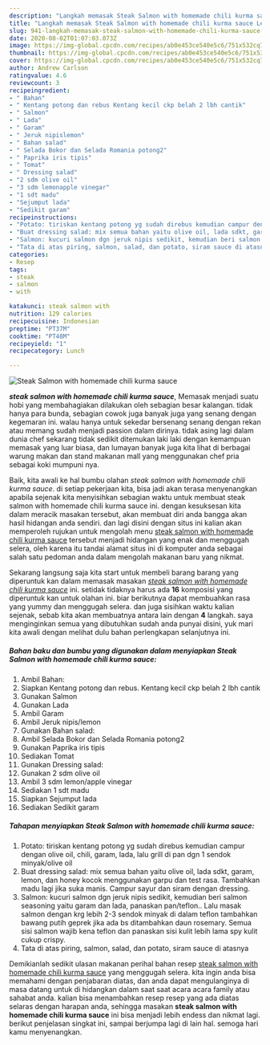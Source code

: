 ```yaml
---
description: "Langkah memasak Steak Salmon with homemade chili kurma sauce Lezat"
title: "Langkah memasak Steak Salmon with homemade chili kurma sauce Lezat"
slug: 941-langkah-memasak-steak-salmon-with-homemade-chili-kurma-sauce-lezat
date: 2020-08-02T01:07:03.073Z
image: https://img-global.cpcdn.com/recipes/ab0e453ce540e5c6/751x532cq70/steak-salmon-with-homemade-chili-kurma-sauce-foto-resep-utama.jpg
thumbnail: https://img-global.cpcdn.com/recipes/ab0e453ce540e5c6/751x532cq70/steak-salmon-with-homemade-chili-kurma-sauce-foto-resep-utama.jpg
cover: https://img-global.cpcdn.com/recipes/ab0e453ce540e5c6/751x532cq70/steak-salmon-with-homemade-chili-kurma-sauce-foto-resep-utama.jpg
author: Andrew Carlson
ratingvalue: 4.6
reviewcount: 3
recipeingredient:
- " Bahan"
- " Kentang potong dan rebus Kentang kecil ckp belah 2 lbh cantik"
- " Salmon"
- " Lada"
- " Garam"
- " Jeruk nipislemon"
- " Bahan salad"
- " Selada Bokor dan Selada Romania potong2"
- " Paprika iris tipis"
- " Tomat"
- " Dressing salad"
- "2 sdm olive oil"
- "3 sdm lemonapple vinegar"
- "1 sdt madu"
- "Sejumput lada"
- "Sedikit garam"
recipeinstructions:
- "Potato: tiriskan kentang potong yg sudah direbus kemudian campur dengan olive oil, chili, garam, lada, lalu grill di pan dgn 1 sendok minyak/olive oil"
- "Buat dressing salad: mix semua bahan yaitu olive oil, lada sdkt, garam, lemon, dan honey kocok menggunakan garpu dan test rasa. Tambahkan madu lagi jika suka manis. Campur sayur dan siram dengan dressing."
- "Salmon: kucuri salmon dgn jeruk nipis sedikit, kemudian beri salmon seasoning yaitu garam dan lada, panaskan pan/teflon.. Lalu masak salmon dengan krg lebih 2-3 sendok minyak di dalam teflon tambahkan bawang putih geprek jika ada bs ditambahkan daun rosemary. Semua sisi salmon wajib kena teflon dan panaskan sisi kulit lebih lama spy kulit cukup crispy."
- "Tata di atas piring, salmon, salad, dan potato, siram sauce di atasnya"
categories:
- Resep
tags:
- steak
- salmon
- with

katakunci: steak salmon with 
nutrition: 129 calories
recipecuisine: Indonesian
preptime: "PT37M"
cooktime: "PT48M"
recipeyield: "1"
recipecategory: Lunch

---
```



![Steak Salmon with homemade chili kurma sauce](https://img-global.cpcdn.com/recipes/ab0e453ce540e5c6/751x532cq70/steak-salmon-with-homemade-chili-kurma-sauce-foto-resep-utama.jpg)

<b><i>steak salmon with homemade chili kurma sauce</i></b>, Memasak menjadi suatu hobi yang membahagiakan dilakukan oleh sebagian besar kalangan. tidak hanya para bunda, sebagian cowok juga banyak juga yang senang dengan kegemaran ini. walau hanya untuk sekedar bersenang senang dengan rekan atau memang sudah menjadi passion dalam dirinya. tidak asing lagi dalam dunia chef sekarang tidak sedikit ditemukan laki laki dengan kemampuan memasak yang luar biasa, dan lumayan banyak juga kita lihat di berbagai warung makan dan stand makanan mall yang menggunakan chef pria sebagai koki mumpuni nya.



Baik, kita awali ke hal bumbu olahan <i>steak salmon with homemade chili kurma sauce</i>. di setiap pekerjaan kita, bisa jadi akan terasa menyenangkan apabila sejenak kita menyisihkan sebagian waktu untuk membuat steak salmon with homemade chili kurma sauce ini. dengan kesuksesan kita dalam meracik masakan tersebut, akan membuat diri anda bangga akan hasil hidangan anda sendiri. dan lagi disini dengan situs ini kalian akan memperoleh rujukan untuk mengolah menu <u>steak salmon with homemade chili kurma sauce</u> tersebut menjadi hidangan yang enak dan menggugah selera, oleh karena itu tandai alamat situs ini di komputer anda sebagai salah satu pedoman anda dalam mengolah makanan baru yang nikmat.


Sekarang langsung saja kita start untuk membeli barang barang yang diperuntuk kan dalam memasak masakan <u><i>steak salmon with homemade chili kurma sauce</i></u> ini. setidak tidaknya harus ada <b>16</b> komposisi yang diperuntuk kan untuk olahan ini. biar berikutnya dapat membuahkan rasa yang yummy dan menggugah selera. dan juga sisihkan waktu kalian sejenak, sebab kita akan membuatnya antara lain dengan <b>4</b> langkah. saya menginginkan semua yang dibutuhkan sudah anda punyai disini, yuk mari kita awali dengan melihat dulu bahan perlengkapan selanjutnya ini.

<!--inarticleads1-->

##### Bahan baku dan bumbu yang digunakan dalam menyiapkan Steak Salmon with homemade chili kurma sauce:

1. Ambil  Bahan:
1. Siapkan  Kentang potong dan rebus. Kentang kecil ckp belah 2 lbh cantik
1. Gunakan  Salmon
1. Gunakan  Lada
1. Ambil  Garam
1. Ambil  Jeruk nipis/lemon
1. Gunakan  Bahan salad:
1. Ambil  Selada Bokor dan Selada Romania potong2
1. Gunakan  Paprika iris tipis
1. Sediakan  Tomat
1. Gunakan  Dressing salad:
1. Gunakan 2 sdm olive oil
1. Ambil 3 sdm lemon/apple vinegar
1. Sediakan 1 sdt madu
1. Siapkan Sejumput lada
1. Sediakan Sedikit garam




<!--inarticleads2-->

##### Tahapan menyiapkan Steak Salmon with homemade chili kurma sauce:

1. Potato: tiriskan kentang potong yg sudah direbus kemudian campur dengan olive oil, chili, garam, lada, lalu grill di pan dgn 1 sendok minyak/olive oil
1. Buat dressing salad: mix semua bahan yaitu olive oil, lada sdkt, garam, lemon, dan honey kocok menggunakan garpu dan test rasa. Tambahkan madu lagi jika suka manis. Campur sayur dan siram dengan dressing.
1. Salmon: kucuri salmon dgn jeruk nipis sedikit, kemudian beri salmon seasoning yaitu garam dan lada, panaskan pan/teflon.. Lalu masak salmon dengan krg lebih 2-3 sendok minyak di dalam teflon tambahkan bawang putih geprek jika ada bs ditambahkan daun rosemary. Semua sisi salmon wajib kena teflon dan panaskan sisi kulit lebih lama spy kulit cukup crispy.
1. Tata di atas piring, salmon, salad, dan potato, siram sauce di atasnya




Demikianlah sedikit ulasan makanan perihal bahan resep <u>steak salmon with homemade chili kurma sauce</u> yang menggugah selera. kita ingin anda bisa memahami dengan penjabaran diatas, dan anda dapat mengulanginya di masa datang untuk di hidangkan dalam saat saat acara acara family atau sahabat anda. kalian bisa menambahkan resep resep yang ada diatas selaras dengan harapan anda, sehingga masakan <b>steak salmon with homemade chili kurma sauce</b> ini bisa menjadi lebih endess dan nikmat lagi. berikut penjelasan singkat ini, sampai berjumpa lagi di lain hal. semoga hari kamu menyenangkan.
